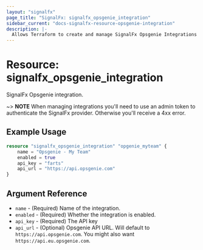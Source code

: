 ```yaml
---
layout: "signalfx"
page_title: "SignalFx: signalfx_opsgenie_integration"
sidebar_current: "docs-signalfx-resource-opsgenie-integration"
description: |-
  Allows Terraform to create and manage SignalFx Opsgenie Integrations
---
```


# Resource: signalfx_opsgenie_integration

SignalFx Opsgenie integration.

~> **NOTE** When managing integrations you'll need to use an admin token to authenticate the SignalFx provider. Otherwise you'll receive a 4xx error.

## Example Usage

```terraform
resource "signalfx_opsgenie_integration" "opgenie_myteam" {
    name = "Opsgenie - My Team"
    enabled = true
    api_key = "farts"
    api_url = "https://api.opsgenie.com"
}
```

## Argument Reference

* `name` - (Required) Name of the integration.
* `enabled` - (Required) Whether the integration is enabled.
* `api_key` - (Required) The API key
* `api_url` - (Optional) Opsgenie API URL. Will default to `https://api.opsgenie.com`. You might also want `https://api.eu.opsgenie.com`.
